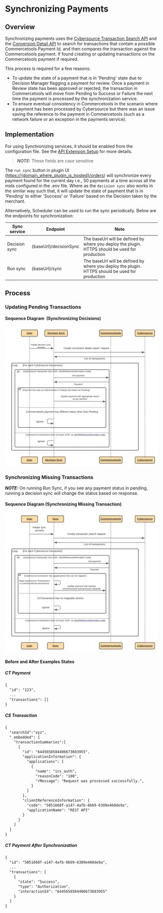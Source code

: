# Synchronizing Payments

## Overview

Synchronizing payments uses the [Cybersource Transaction Search API](https://developer.cybersource.com/docs/cybs/en-us/txn-search/developer/all/rest/txn-search/txn-search-intro.html) and the [Conversion Detail API](https://developer.cybersource.com/docs/cybs/en-us/reporting/developer/all/rest/reporting/reporting_api/reporting-ondemand-detail-download.html) to search for transactions that contain a possible Commercetools Payment Id, and then compares the transaction against the Commercetools payment. if found creating or updating transactions on the Commercetools payment if required.

This process is required for a few reasons:

- To update the state of a payment that is in 'Pending' state due to Decision Manager flagging a payment for review. Once a payment in Review state has been approved or rejected, the transaction in Commercetools will move from Pending to Success or Failure the next time the payment is processed by the synchronization service.
- To ensure eventual consistency in Commercetools in the scenario where a payment has been processed by Cybersource but there was an issue saving the reference to the payment in Commercetools (such as a network failure or an exception in the payments service).

## Implementation

For using Synchronizing services, it should be enabled from the configuration file. See the [API Extension Setup](API-Extension-Setup.md) for more details.

> **_NOTE:_** These fields are case sensitive

The `run sync` button in plugin UI (<https://{domain_where_plugin_is_hosted}/orders>) will synchronize every payment found for the current day i.e., 50 payments at a time across all the mids configured in the .env file. Where as the `decision sync` also works in the similar way such that, it will update the state of payment that is in 'Pending' to either 'Success' or 'Failure' based on the Decision taken by the merchant.

Alternatively, Scheduler can be used to run the sync periodically. Below are the endpoints for synchronization:

| Sync service  | Endpoint               | Note                                                                                            |
| ------------- | ---------------------- | ----------------------------------------------------------------------------------------------- |
| Decision sync | {baseUrl}/decisionSync | The baseUrl will be defined by where you deploy the plugin. HTTPS should be used for production |
| Run sync      | {baseUrl}/sync         | The baseUrl will be defined by where you deploy the plugin. HTTPS should be used for production |

## Process

### Updating Pending Transactions

#### Sequence Diagram  (Synchronizing Decisions)

![Synchronizing Decisions](images/Synchronizing-Decisions.svg)
### Synchronizing Missing Transactions

**_NOTE:_** On running Run Sync, if you see any payment status in pending, running a decision sync will change the status based on response.

#### Sequence Diagram (Synchronizing Missing Transaction)

![Synchronizing Missing Transactions](images/Synchronizing-Missing-Transactions.svg)

#### Before and After Examples States

##### CT Payment

    {
      "id": "123",
      ...
      "transactions": []
    }

##### CS Transaction

    {
      "searchId":"xyz",
      "_embedded": {
        "transactionSummaries":[
          {
            "id": "6445658584406673603955",
            "applicationInformation": {
              "applications": [
                {
                  "name": "ics_auth",
                  "reasonCode": "100",
                  "rMessage": "Request was processed successfully.",
                }
              ]
            },
            "clientReferenceInformation": {
              "code": "5051668f-a147-4afb-8b69-6309e460de9a",
              "applicationName": "REST API"
            }
          }
        ]
      }
    }

##### CT Payment After Synchronization

    {
      "id": "5051668f-a147-4afb-8b69-6309e460de9a",
      ...
      "transactions": [
        {
          "state": "Success",
          "type": "Authorization",
          "interactionId": "6445658584406673603955"
        }
      ]
    }
